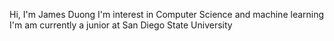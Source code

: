 Hi, I'm James Duong
I'm interest in Computer Science and machine learning
I'm am currently a junior at San Diego State University
